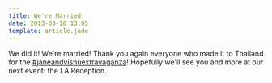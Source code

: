 ```yaml
---
title: We're Married!
date: 2013-03-16 13:05
template: article.jade
---
```


We did it! We're married! Thank you again everyone who made it to Thailand
for the [#janeandvisnuextravaganza][1]! Hopefully we'll see you and more at our
next event: the LA Reception.

[1]: http://web.stagram.com/tag/janeandvisnuextravaganza/?vm=grid
